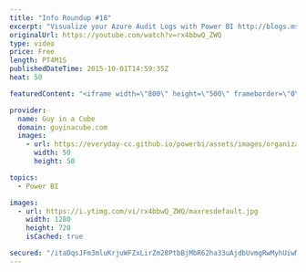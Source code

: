 ```yaml
---
title: "Info Roundup #18"
excerpt: "Visualize your Azure Audit Logs with Power BI http://blogs.msdn.com/b/powerbi/archive/2015/09/30/monitor-azure-audit-logs-with-power-bi.aspx  Power BI Weekly Service Update http://blogs.msdn.com/b/powerbi/archive/2015/09/30/power-bi-weekly-service-update-0929.aspx  Support for Office 365 dedicated customers"
originalUrl: https://youtube.com/watch?v=rx4bbwQ_ZWQ
type: video
price: Free
length: PT4M1S
publishedDateTime: 2015-10-01T14:59:35Z
heat: 50

featuredContent: "<iframe width=\"800\" height=\"500\" frameborder=\"0\" src=\"https://www.youtube.com/embed/rx4bbwQ_ZWQ\" allow=\"accelerometer; autoplay; encrypted-media; gyroscope; picture-in-picture\" allowfullscreen></iframe>"

provider:
  name: Guy in a Cube
  domain: guyinacube.com
  images:
    - url: https://everyday-cc.github.io/powerbi/assets/images/organizations/guyinacube.com-50x50.jpg
      width: 50
      height: 50

topics:
  - Power BI

images:
  - url: https://i.ytimg.com/vi/rx4bbwQ_ZWQ/maxresdefault.jpg
    width: 1280
    height: 720
    isCached: true

secured: "/itaDqsJFm3mluKrjuWFZxLirZm28PtbBjMbR62ha33uAjdbUvmgRwMyhUiwMsJ4wevZB6kxQeQDGJEA9plbHYuY00rvPAcRIxvFrsUt/isoiIMW6Qr3ceuHbPRr5f8CepKJTh6yTI10cNiHrf2EcP7GQzHy3iklFfB6ljEZchFMXuk2hGxbCzCPadNrRkBrsQPBtCZzwVncbyjuv9IYKZj11jOkEFdxF5IO4EGUZ3U7+PH1IKEnoafS/THOu+X66zsBLIBsJ/3NEFTpkB/8+EpGniq/ISyvj1EFBqeIhCM0WNpeK6NaEdz0DPaedtIn4JpBq9YNMI2jJmE2s62BdrrAj1RSHYtZ2bHmIBJ44tSFXdcZlOaGGzFiCiglohhdihoGffdLXP4v9iBanoTtYHvaZA3WIr6MVPo1xfw1zN8=;rwlSWaL7LAdMvvLIHoVOHw=="
---
```


